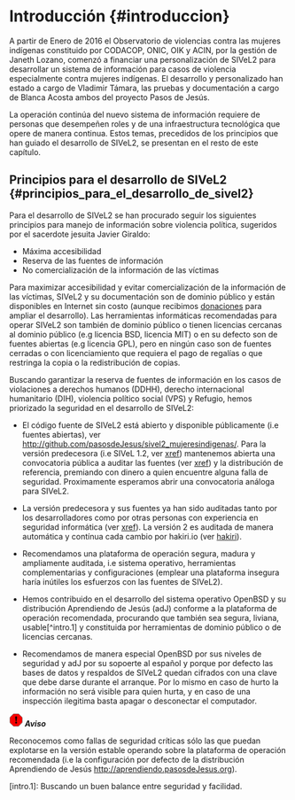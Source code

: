 # Introducción {#introduccion}

A partir de Enero de 2016 el Observatorio de violencias contra las mujeres indígenas 
constituido por CODACOP, ONIC, OIK y ACIN, por la gestión de Janeth Lozano,
comenzó a financiar una personalización de SIVeL2 para desarrollar un sistema 
de información para casos de violencia especialmente contra mujeres indígenas.
El desarrollo y personalizado han estado a cargo de Vladimir Támara, las pruebas
y documentación a cargo de Blanca Acosta ambos del proyecto Pasos de Jesús.

La operación continúa del nuevo sistema de información requiere de personas que 
desempeñen roles y de una infraestructura tecnológica que opere de manera continua. 
Estos temas, precedidos de los principios que han guiado el desarrollo de SIVeL2, 
se presentan en el resto de este capítulo.

## Principios para el desarrollo de SIVeL2 {#principios_para_el_desarrollo_de_sivel2}

Para el desarrollo de SIVeL2 se han procurado seguir los siguientes principios para 
manejo de información sobre violencia política, sugeridos por el sacerdote jesuita 
Javier Giraldo:

+ Máxima accesibilidad
+ Reserva de las fuentes de información
+ No comercialización de la información de las víctimas

Para maximizar accesibilidad y evitar comercialización de la información de las 
víctimas, SIVeL2 y su documentación son de dominio público y están disponibles en 
Internet sin costo (aunque recibimos 
[donaciones](http://www.pasosdejesus.org/index.php?pag=ayudenos) para ampliar el 
desarrollo). Las herramientas informáticas recomendadas para operar SIVeL2 son 
también de dominio público o tienen licencias cercanas al dominio público (e.g 
licencia BSD, licencia MIT) o en su defecto son de fuentes abiertas (e.g licencia 
GPL), pero en ningún caso son de fuentes cerradas o con licenciamiento que 
requiera el pago de regalías o que restringa la copia o la redistribución de copias.

Buscando garantizar la reserva de fuentes de información en los casos de 
violaciones a derechos humanos (DDHH), derecho internacional humanitario (DIH), 
violencia político social (VPS) y Refugio, hemos priorizado la seguridad en el 
desarrollo de SIVeL2:

+ El código fuente de SIVeL2 está abierto y disponible públicamente (i.e fuentes 
abiertas), ver <http://github.com/pasosdeJesus/sivel2_mujeresindigenas/>. 
Para la versión predecesora (i.e SIVeL 1.2, ver [xref](#sivel12)) mantenemos abierta una convocatoria 
pública a auditar las fuentes (ver [xref](#llamado12)) 
y la distribución de referencia, premiando con dinero a quien encuentre alguna 
falla de seguridad.  Proximamente esperamos abrir una convocatoria análoga para
SIVeL2.

+ La versión predecesora y sus fuentes ya han sido auditadas tanto por los 
desarrolladores como por otras personas con experiencia en seguridad informática 
(ver [xref](#creditos)).  La versión 2 es auditada de manera automática y contínua 
cada cambio por hakiri.io (ver [hakiri](#hakiri)).

+ Recomendamos una plataforma de operación segura, madura y ampliamente auditada, 
i.e sistema operativo, herramientas complementarias y configuraciones (emplear una 
plataforma insegura haría inútiles los esfuerzos con las fuentes de SIVeL2).

+ Hemos contribuido en el desarrollo del sistema operativo OpenBSD y su distribución 
Aprendiendo de Jesús (adJ) conforme a la plataforma de operación recomendada, 
procurando que también sea segura, liviana, usable[^intro.1] y constituida por 
herramientas de dominio público o de licencias cercanas.


+ Recomendamos de manera especial OpenBSD por sus niveles de seguridad y adJ por 
su sopoerte al español y porque por defecto las bases de datos y respaldos de 
SIVeL2 quedan cifrados con una clave que debe darse durante el arranque. 
Por lo mismo en caso de hurto la información no será visible para quien hurta, 
y en caso de una inspección ilegitima basta apagar o desconectar el computador.

![Aviso](img/aviso.png)
***Aviso***

Reconocemos como fallas de seguridad críticas sólo las que puedan explotarse en la 
versión estable operando sobre la plataforma de operación recomendada 
(i.e la configuración por defecto de la distribución Aprendiendo de Jesús 
<http://aprendiendo.pasosdeJesus.org>).

[intro.1]: Buscando un buen balance entre seguridad y facilidad.

